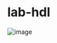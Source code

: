 # lab-hdl
![image](https://github.com/Fap15203/lab-hdl/assets/42090475/4ab2c24f-471f-4ead-9b18-01588498e54d)
